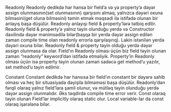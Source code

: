 Readonly
Readonly dedikdə hər hansa bir field’a və ya property’ə dəyər assign olunmasının(set olunmasının) qarşısını almaq, yalnızca dəyəri oxuna bilməsini(get oluna bilməsini) təmin etmək məqsədi ilə istifadə olunan bir anlayış başa düşülür. Readonly anlayışı field & property’lərə tətbiq edilir. Readonly field & property’ə yalnız təyin olunduğu yerdə və Constructor daxilində dəyər mənimsədilə bilər(başqa bir yerdə dəyər assign edilən zaman compile time olan readonly errorla qarşılaşırıq). Lakin istənilən yerdə dəyəri oxuna bilər. Readonly field & property təyin olduğu yerdə dəyər assign olunmasa da olar.
Field’ın Readonly olması üçün biz field təyin olunan zaman “readonly” keyword’dən istifadə etməliyik. Property’in Readonly olması üçün isə property təyin olunan zaman sadəcə get method’u yazılır, set method’u təyin edilmir.


Constant
Constant dedikdə hər hansısa bir field’ın constant bir dəyərə sahib olması və heç bir situasiyada dəyişilə bilməməsi başa düşülür. Readonly’dən fərqli olaraq yalnız field’lara şamil olunur, və mütləq təyin olunduğu yerdə dəyər assign olunmalıdır. Əks təqdirdə compile time error verir. Const olaraq təyin olunan Field’lar implicitly olaraq static olur. Local variable-lar da const olaraq işarələnə bilər.

